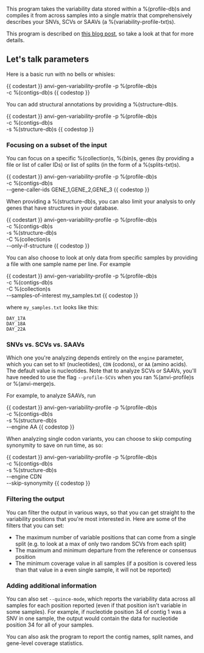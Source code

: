 This program takes the variability data stored within a %(profile-db)s and compiles it from across samples into a single matrix that comprehensively describes your SNVs, SCVs or SAAVs (a %(variability-profile-txt)s).

This program is described on [this blog post](http://merenlab.org/2015/07/20/analyzing-variability/#the-anvio-way), so take a look at that for more details. 

## Let's talk parameters 

Here is a basic run with no bells or whisles: 

{{ codestart }}
anvi-gen-variability-profile -p %(profile-db)s \
                             -c %(contigs-db)s
{{ codestop }}

You can add structural annotations by providing a %(structure-db)s. 

{{ codestart }}
anvi-gen-variability-profile -p %(profile-db)s \
                             -c %(contigs-db)s \
                             -s %(structure-db)s 
{{ codestop }}

### Focusing on a subset of the input 

You can focus on a specific %(collection)s, %(bin)s, genes (by providing a file or list of caller IDs) or list of splits (in the form of a %(splits-txt)s). 

{{ codestart }}
anvi-gen-variability-profile -p %(profile-db)s \
                             -c %(contigs-db)s \
                             --gene-caller-ids GENE_1,GENE_2,GENE_3
{{ codestop }}

When providing a %(structure-db)s, you can also limit your analysis to only genes that have structures in your database. 

{{ codestart }}
anvi-gen-variability-profile -p %(profile-db)s \
                             -c %(contigs-db)s \
                             -s %(structure-db)s \
                             -C %(collection)s \
                             --only-if-structure
{{ codestop }}

You can also choose to look at only data from specific samples by providing a file with one sample name per line. For example

{{ codestart }}
anvi-gen-variability-profile -p %(profile-db)s \
                             -c %(contigs-db)s \
                             -C %(collection)s \
                             --samples-of-interest my_samples.txt
{{ codestop }}

where `my_samples.txt` looks like this:

    DAY_17A
    DAY_18A
    DAY_22A
    
### SNVs vs. SCVs vs. SAAVs 

Which one you're analyzing depends entirely on the `engine` parameter, which you can set to `NT` (nucleotides), `CDN` (codons), or `AA` (amino acids). The default value is nucleotides. Note that to analyze SCVs or SAAVs, you'll have needed to use the flag `--profile-SCVs` when you ran %(anvi-profile)s or %(anvi-merge)s. 

For example, to analyze SAAVs, run 

{{ codestart }}
anvi-gen-variability-profile -p %(profile-db)s \
                             -c %(contigs-db)s \
                             -s %(structure-db)s \
                             --engine AA
{{ codestop }}

When analyzing single codon variants, you can choose to skip computing synonymity to save on run time, as so: 

{{ codestart }}
anvi-gen-variability-profile -p %(profile-db)s \
                             -c %(contigs-db)s \
                             -s %(structure-db)s \
                             --engine CDN \
                             --skip-synonymity
{{ codestop }}

### Filtering the output 

You can filter the output in various ways, so that you can get straight to the variability positions that you're most interested in. Here are some of the filters that you can set:

* The maximum number of variable positions that can come from a single split (e.g. to look at a max of only two random SCVs from each split)
* The maximum and minimum departure from the reference or consensus position
* The minimum coverage value in all samples (if a position is covered less than that value in a even single sample, it will not be reported)

### Adding additional information

You can also set `--quince-mode`, which reports the variability data across all samples for each position reported (even if that position isn't variable in some samples). For example, if nucleotide position 34 of contig 1 was a SNV in one sample, the output would contain the data for nucleotide position 34 for all of your samples. 

You can also ask the program to report the contig names, split names, and gene-level coverage statistics. 

